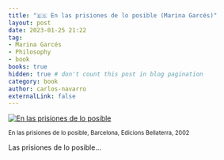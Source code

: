 ```yaml
---
title: "🇪🇸 En las prisiones de lo posible (Marina Garcés)"
layout: post
date: 2023-01-25 21:22
tag:
- Marina Garcés
- Philosophy
- book
books: true
hidden: true # don't count this post in blog pagination
category: book
author: carlos-navarro
externalLink: false
---
```


[![En las prisiones de lo posible](https://www.ed-bellaterra.com/uploads/imgproducts/thumbnails/84-7290-201-3.gif)](https://www.ed-bellaterra.com/php/llibresInfo.php?idLlibre=91)

<sub>En las prisiones de lo posible, Barcelona, Edicions Bellaterra, 2002</sub>

Las prisiones de lo posible...
